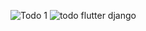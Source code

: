 
![Todo 1](https://github.com/dalyzhee/Flutter-django-Todo-app/assets/48948403/0ca5f21f-e13b-48f3-991a-e143a4f2dfff)
![todo flutter django](https://github.com/dalyzhee/Flutter-django-Todo-app/assets/48948403/d895a3c8-282b-494f-aad2-8d16ca642a1c)
